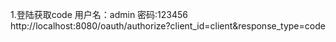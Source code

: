 1.登陆获取code 用户名：admin 密码:123456
http://localhost:8080/oauth/authorize?client_id=client&response_type=code